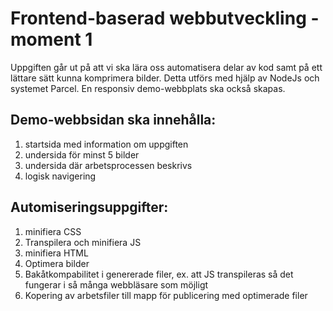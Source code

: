 # Frontend-baserad webbutveckling - moment 1

Uppgiften går ut på att vi ska lära oss automatisera delar av kod samt på ett lättare sätt kunna komprimera bilder. Detta utförs med hjälp av NodeJs och systemet Parcel. 
En responsiv demo-webbplats ska också skapas.

## Demo-webbsidan ska innehålla: 
1. startsida med information om uppgiften
2. undersida för minst 5 bilder
3. undersida där arbetsprocessen beskrivs
4. logisk navigering 

## Automiseringsuppgifter:
1. minifiera CSS 
2. Transpilera och minifiera JS 
3. minifiera HTML 
4. Optimera bilder 
5. Bakåtkompabilitet i genererade filer, ex. att JS transpileras så det fungerar i så många webbläsare som möjligt 
6. Kopering av arbetsfiler till mapp för publicering med optimerade filer 
